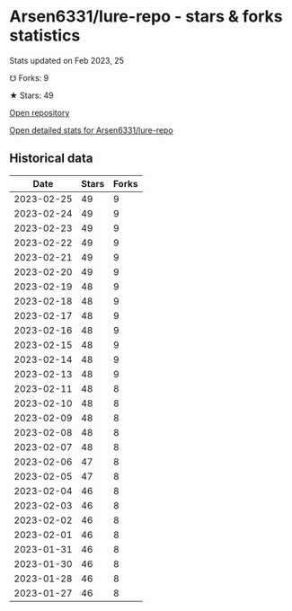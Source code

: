 # Arsen6331/lure-repo - stars & forks statistics

Stats updated on Feb 2023, 25

☋ Forks: 9

★ Stars: 49

[Open repository](https://github.com/Arsen6331/lure-repo)

[Open detailed stats for Arsen6331/lure-repo](https://reviewgithub.com/rep/Arsen6331/lure-repo)

## Historical data
| Date | Stars | Forks |
|------|-------|-------|
| 2023-02-25 | 49 | 9 | 
| 2023-02-24 | 49 | 9 | 
| 2023-02-23 | 49 | 9 | 
| 2023-02-22 | 49 | 9 | 
| 2023-02-21 | 49 | 9 | 
| 2023-02-20 | 49 | 9 | 
| 2023-02-19 | 48 | 9 | 
| 2023-02-18 | 48 | 9 | 
| 2023-02-17 | 48 | 9 | 
| 2023-02-16 | 48 | 9 | 
| 2023-02-15 | 48 | 9 | 
| 2023-02-14 | 48 | 9 | 
| 2023-02-13 | 48 | 9 | 
| 2023-02-11 | 48 | 8 | 
| 2023-02-10 | 48 | 8 | 
| 2023-02-09 | 48 | 8 | 
| 2023-02-08 | 48 | 8 | 
| 2023-02-07 | 48 | 8 | 
| 2023-02-06 | 47 | 8 | 
| 2023-02-05 | 47 | 8 | 
| 2023-02-04 | 46 | 8 | 
| 2023-02-03 | 46 | 8 | 
| 2023-02-02 | 46 | 8 | 
| 2023-02-01 | 46 | 8 | 
| 2023-01-31 | 46 | 8 | 
| 2023-01-30 | 46 | 8 | 
| 2023-01-28 | 46 | 8 | 
| 2023-01-27 | 46 | 8 | 

